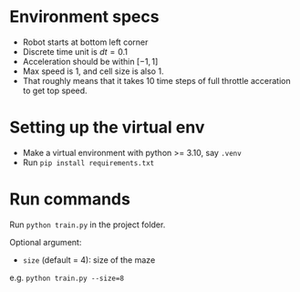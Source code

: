 # Environment specs
- Robot starts at bottom left corner
- Discrete time unit is $dt = 0.1$
- Acceleration should be within $[-1, 1]$
- Max speed is $1$, and cell size is also $1$.
- That roughly means that it takes 10 time steps of full throttle acceration to get top speed.

# Setting up the virtual env
- Make a virtual environment with python >= 3.10, say `.venv`
- Run `pip install requirements.txt`

# Run commands
Run `python train.py` in the project folder.

Optional argument:
- `size` (default = 4): size of the maze

e.g. `python train.py --size=8`
